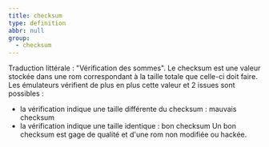 ```yaml
---
title: checksum
type: definition
abbr: null
group:
  - checksum
---
```

Traduction littérale : "Vérification des sommes".
Le checksum est une valeur stockée dans une rom correspondant à la taille totale que celle-ci doit faire. Les émulateurs vérifient de plus en plus cette valeur et 2 issues sont possibles : 

* la vérification indique une taille différente du checksum : mauvais checksum
* la vérification indique une taille identique : bon checksum
Un bon checksum est gage de qualité et d'une rom non modifiée ou hackée.
